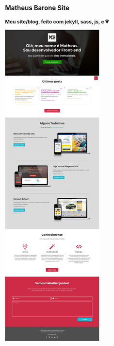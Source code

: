## Matheus Barone Site

### Meu site/blog, feito com jekyll, sass, js, e 💗 


![Screenshot](matheus-barone-site.png)







